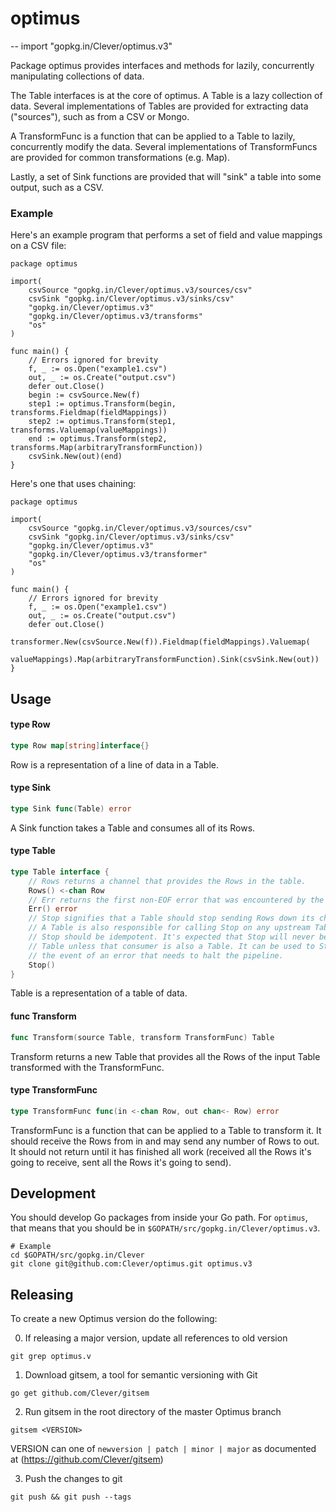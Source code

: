 # optimus
--
    import "gopkg.in/Clever/optimus.v3"

Package optimus provides interfaces and methods for lazily, concurrently
manipulating collections of data.

The Table interfaces is at the core of optimus. A Table is a lazy collection of
data. Several implementations of Tables are provided for extracting data
("sources"), such as from a CSV or Mongo.

A TransformFunc is a function that can be applied to a Table to lazily,
concurrently modify the data. Several implementations of TransformFuncs are
provided for common transformations (e.g. Map).

Lastly, a set of Sink functions are provided that will "sink" a table into some
output, such as a CSV.


### Example

Here's an example program that performs a set of field and value mappings on a
CSV file:

    package optimus

    import(
    	csvSource "gopkg.in/Clever/optimus.v3/sources/csv"
    	csvSink "gopkg.in/Clever/optimus.v3/sinks/csv"
    	"gopkg.in/Clever/optimus.v3"
    	"gopkg.in/Clever/optimus.v3/transforms"
    	"os"
    )

    func main() {
    	// Errors ignored for brevity
    	f, _ := os.Open("example1.csv")
    	out, _ := os.Create("output.csv")
    	defer out.Close()
    	begin := csvSource.New(f)
    	step1 := optimus.Transform(begin, transforms.Fieldmap(fieldMappings))
    	step2 := optimus.Transform(step1, transforms.Valuemap(valueMappings))
    	end := optimus.Transform(step2, transforms.Map(arbitraryTransformFunction))
    	csvSink.New(out)(end)
    }

Here's one that uses chaining:

    package optimus

    import(
    	csvSource "gopkg.in/Clever/optimus.v3/sources/csv"
    	csvSink "gopkg.in/Clever/optimus.v3/sinks/csv"
    	"gopkg.in/Clever/optimus.v3"
    	"gopkg.in/Clever/optimus.v3/transformer"
    	"os"
    )

    func main() {
    	// Errors ignored for brevity
    	f, _ := os.Open("example1.csv")
    	out, _ := os.Create("output.csv")
    	defer out.Close()
    	transformer.New(csvSource.New(f)).Fieldmap(fieldMappings).Valuemap(
    		valueMappings).Map(arbitraryTransformFunction).Sink(csvSink.New(out))
    }

## Usage

#### type Row

```go
type Row map[string]interface{}
```

Row is a representation of a line of data in a Table.

#### type Sink

```go
type Sink func(Table) error
```

A Sink function takes a Table and consumes all of its Rows.

#### type Table

```go
type Table interface {
	// Rows returns a channel that provides the Rows in the table.
	Rows() <-chan Row
	// Err returns the first non-EOF error that was encountered by the Table.
	Err() error
	// Stop signifies that a Table should stop sending Rows down its channel.
	// A Table is also responsible for calling Stop on any upstream Tables it knows about.
	// Stop should be idempotent. It's expected that Stop will never be called by a consumer of a
	// Table unless that consumer is also a Table. It can be used to Stop all upstream Tables in
	// the event of an error that needs to halt the pipeline.
	Stop()
}
```

Table is a representation of a table of data.

#### func  Transform

```go
func Transform(source Table, transform TransformFunc) Table
```
Transform returns a new Table that provides all the Rows of the input Table
transformed with the TransformFunc.

#### type TransformFunc

```go
type TransformFunc func(in <-chan Row, out chan<- Row) error
```

TransformFunc is a function that can be applied to a Table to transform it. It
should receive the Rows from in and may send any number of Rows to out. It
should not return until it has finished all work (received all the Rows it's
going to receive, sent all the Rows it's going to send).

## Development
You should develop Go packages from inside your Go path.
For `optimus`, that means that you should be in `$GOPATH/src/gopkg.in/Clever/optimus.v3`.
```
# Example
cd $GOPATH/src/gopkg.in/Clever
git clone git@github.com:Clever/optimus.git optimus.v3
```

## Releasing
To create a new Optimus version do the following:

0. If releasing a major version, update all references to old version
```
git grep optimus.v
```

1. Download gitsem, a tool for semantic versioning with Git
```
go get github.com/Clever/gitsem
```

2. Run gitsem in the root directory of the master Optimus branch
```
gitsem <VERSION>
```
VERSION can one of ```newversion | patch | minor | major``` as documented at (https://github.com/Clever/gitsem)

3. Push the changes to git
```
git push && git push --tags
```
